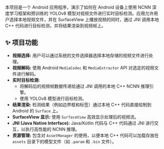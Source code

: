 本项目是一个 Android 应用程序，演示了如何在 Android 设备上使用 NCNN 深度学习框架和预训练的 YOLOv8 模型对视频文件进行实时目标检测。应用允许用户选择本地视频文件，并在 SurfaceView 上播放视频的同时，通过 JNI 调用本地 C++ 代码进行目标检测，并将结果渲染到视频帧上。

## ✨ 项目功能

*   **视频选择:** 用户可以通过系统的文件选择器选择本地存储的视频文件进行处理。
*   **视频解码:** 使用 Android `MediaCodec` 和 `MediaExtractor` API 对选定的视频文件进行解码。
*   **实时目标检测:**
    *   将解码后的视频帧数据传递给通过 JNI 调用的本地 C++ NCNN 推理引擎。
    *   使用 YOLOv8 模型进行目标检测。
*   **结果渲染:** 检测结果（例如边界框和标签）通过本地 C++ 代码直接绘制到 Android 的 `Surface` 上。
*   **SurfaceView 显示:** 使用 `SurfaceView` 高效显示处理后的视频流。
*   **JNI (Java Native Interface):** Java/Kotlin 代码与 C++ 代码通过 JNI 进行交互，以执行高性能的 NCNN 推理。
*   **资源管理:** 包含对 `AssetManager` 的使用，以便本地 C++ 代码可以加载存放在 `assets` 目录下的模型文件（如 `.param` 和 `.bin` 文件）。
